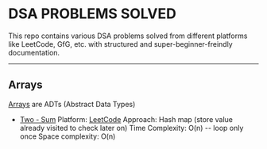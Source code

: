 # DSA PROBLEMS SOLVED

This repo contains various DSA problems solved from different platforms like LeetCode, GfG, etc. with structured and super-beginner-freindly documentation.


---


## Arrays

[Arrays](https://github.com/Aditya-354/Interesting-DSA-Problems/tree/main/Arrays) are ADTs (Abstract Data Types)
- [Two - Sum](https://github.com/Aditya-354/Interesting-DSA-Problems/blob/main/Arrays/TwoSum.cpp)
Platform: [LeetCode](https://leetcode.com/problems/two-sum/description/)
Approach: Hash map (store value already visited to check later on)
Time Complexity:  O(n) -- loop only once
Space complexity: O(n)

